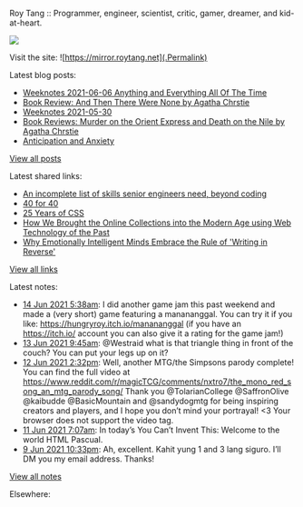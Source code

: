 Roy Tang :: Programmer, engineer, scientist, critic, gamer, dreamer, and kid-at-heart.

![](https://roytang.net/img/profile.jpg)

Visit the site: ![https://mirror.roytang.net](.Permalink)

Latest blog posts:
    

- [Weeknotes 2021-06-06 Anything and Everything All Of The Time](https://mirror.roytang.net/2021/06/weeknotes-2021-06-06/)
- [Book Review: And Then There Were None by Agatha Chrstie](https://mirror.roytang.net/2021/06/book-review-and-then-there-were-none-by-agatha-chrstie/)
- [Weeknotes 2021-05-30](https://mirror.roytang.net/2021/05/weeknotes-2021-05-30/)
- [Book Reviews: Murder on the Orient Express and Death on the Nile by Agatha Chrstie](https://mirror.roytang.net/2021/05/book-reviews-murder-on-the-orient-express-and-death-on-the-nile-by-agatha-chrstie/)
- [Anticipation and Anxiety](https://mirror.roytang.net/2021/05/anticipation-and-anxiety/)

[View all posts](https://mirror.roytang.net/blog)

Latest shared links:
    

- [An incomplete list of skills senior engineers need, beyond coding](https://mirror.roytang.net/2021/06/an-incomplete-list-of-skills-senior-engineers-need-beyond-coding/)
- [40 for 40](https://mirror.roytang.net/2021/06/40-for-40/)
- [25 Years of CSS](https://mirror.roytang.net/2021/06/25-years-of-css/)
- [How We Brought the Online Collections into the Modern Age using Web Technology of the Past](https://mirror.roytang.net/2021/06/how-we-brought-the-online-collections-into-the-modern-age-using-web-technology-of-the-past/)
- [Why Emotionally Intelligent Minds Embrace the Rule of &#39;Writing in Reverse&#39;](https://mirror.roytang.net/2021/06/why-emotionally-intelligent-minds-embrace-the-rule-of-writing-in-reverse/)

[View all links](https://mirror.roytang.net/links)

Latest notes:
    

- [14 Jun 2021 5:38am](https://mirror.roytang.net/2021/06/1404312180720226305/): I did another game jam this past weekend and made a (very short) game featuring a manananggal. You can try it if you like: https://hungryroy.itch.io/manananggal (if you have an https://itch.io/ account you can also give it a rating for the game jam!)
- [13 Jun 2021 9:45am](https://mirror.roytang.net/2021/06/1404011982135586824/): @Westraid what is that triangle thing in front of the couch? You can put your legs up on it?
- [12 Jun 2021 2:32pm](https://mirror.roytang.net/2021/06/1403721773514854404/): Well, another MTG/the Simpsons parody complete! You can find the full video at https://www.reddit.com/r/magicTCG/comments/nxtro7/the_mono_red_song_an_mtg_parody_song/
Thank you @TolarianCollege @SaffronOlive @kaibudde @BasicMountain and @sandydogmtg for being inspiring creators and players, and I hope you don&rsquo;t mind your portrayal! &lt;3
Your browser does not support the video tag.  
- [11 Jun 2021 7:07am](https://mirror.roytang.net/2021/06/1403247589395296258/): In today&rsquo;s You Can&rsquo;t Invent This:
Welcome to the world HTML Pascual.
- [9 Jun 2021 10:33pm](https://mirror.roytang.net/2021/06/h17mkgy/): Ah, excellent. Kahit yung 1 and 3 lang siguro. I&rsquo;ll DM you my email address. Thanks!

[View all notes](https://mirror.roytang.net/notes)

Elsewhere:
